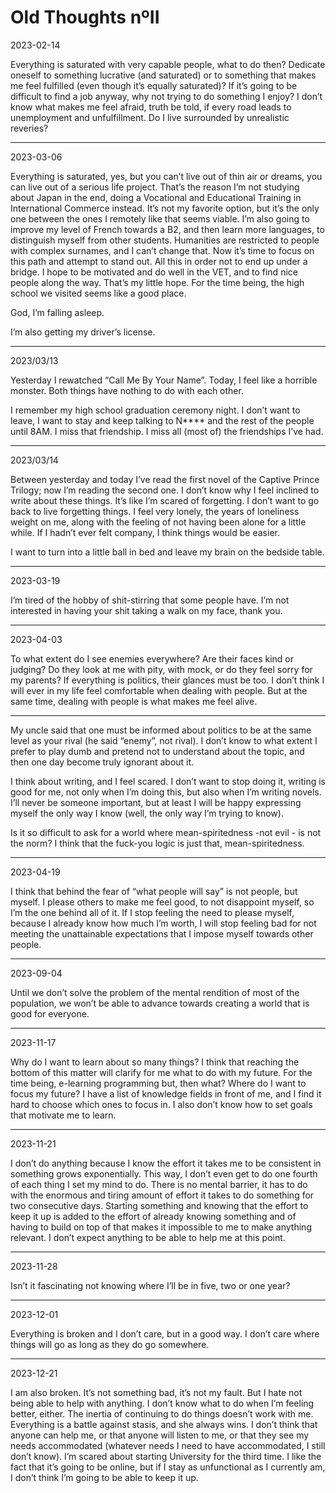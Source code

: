 # Old Thoughts nºII


2023-02-14


Everything is saturated with very capable people, what to do then? Dedicate oneself to something lucrative (and saturated) or to something that makes me feel fulfilled (even though it’s equally saturated)? If it’s going to be difficult to find a job anyway, why not trying to do something I enjoy? I don’t know what makes me feel afraid, truth be told, if every road leads to unemployment and unfulfillment. Do I live surrounded by unrealistic reveries?


---


2023-03-06


Everything is saturated, yes, but you can’t live out of thin air or dreams, you can live out of a serious life project. That’s the reason I’m not studying about Japan in the end, doing a Vocational and Educational Training in International Commerce instead. It’s not my favorite option, but it’s the only one between the ones I remotely like that seems viable. I’m also going to improve my level of French towards a B2, and then learn more languages, to distinguish myself from other students. Humanities are restricted to people with complex surnames, and I can’t change that. Now it’s time to focus on this path and attempt to stand out. All this in order not to end up under a bridge. I hope to be motivated and do well in the VET, and to find nice people along the way. That’s my little hope. For the time being, the high school we visited seems like a good place.


God, I’m falling asleep.


I’m also getting my driver’s license.


---


2023/03/13


Yesterday I rewatched “Call Me By Your Name”. Today, I feel like a horrible monster. Both things have nothing to do with each other.


I remember my high school graduation ceremony night. I don’t want to leave, I want to stay and keep talking to N**** and the rest of the people until 8AM. I miss that friendship. I miss all (most of) the friendships I’ve had.


---


2023/03/14


Between yesterday and today I’ve read the first novel of the Captive Prince Trilogy; now I’m reading the second one. I don’t know why I feel inclined to write about these things. It’s like I’m scared of forgetting. I don’t want to go back to live forgetting things. I feel very lonely, the years of loneliness weight on me, along with the feeling of not having been alone for a little while. If I hadn’t ever felt company, I think things would be easier.


I want to turn into a little ball in bed and leave my brain on the bedside table.


---


2023-03-19


I’m tired of the hobby of shit-stirring that some people have. I’m not interested in having your shit taking a walk on my face, thank you.


---


2023-04-03


To what extent do I see enemies everywhere? Are their faces kind or judging? Do they look at me with pity, with mock, or do they feel sorry for my parents? If everything is politics, their glances must be too. I don’t think I will ever in my life feel comfortable when dealing with people. But at the same time, dealing with people is what makes me feel alive.


---


My uncle said that one must be informed about politics to be at the same level as your rival (he said “enemy”, not rival). I don’t know to what extent I prefer to play dumb and pretend not to understand about the topic, and then one day become truly ignorant about it. 


I think about writing, and I feel scared. I don’t want to stop doing it, writing is good for me, not only when I’m doing this, but also when I’m writing novels. I’ll never be someone important, but at least I will be happy expressing myself the only way I know (well, the only way I’m trying to know).


Is it so difficult to ask for a world where mean-spiritedness -not evil - is not the norm? I think that the fuck-you logic is just that, mean-spiritedness.


---


2023-04-19


I think that behind the fear of “what people will say” is not people, but myself. I please others to make me feel good, to not disappoint myself, so I’m the one behind all of it. If I stop feeling the need to please myself, because I already know how much I’m worth, I will stop feeling bad for not meeting the unattainable expectations that I impose myself towards other people.


---


2023-09-04


Until we don’t solve the problem of the mental rendition of most of the population, we won’t be able to advance towards creating a world that is good for everyone.


---


2023-11-17


Why do I want to learn about so many things? I think that reaching the bottom of this matter will clarify for me what to do with my future. For the time being, e-learning programming but, then what? Where do I want to focus my future? I have a list of knowledge fields in front of me, and I find it hard to choose which ones to focus in. I also don’t know how to set goals that motivate me to learn. 


---


2023-11-21


I don’t do anything because I know the effort it takes me to be consistent in something grows exponentially. This way, I don’t even get to do one fourth of each thing I set my mind to do. There is no mental barrier, it has to do with the enormous and tiring amount of effort it takes to do something for two consecutive days. Starting something and knowing that the effort to keep it up is added to the effort of already knowing something and of having to build on top of that makes it impossible to me to make anything relevant. I don’t expect anything to be able to help me at this point.


---


2023-11-28


Isn’t it fascinating not knowing where I’ll be in five, two or one year?


---


2023-12-01


Everything is broken and I don’t care, but in a good way. I don’t care where things will go as long as they do go somewhere.


---


2023-12-21


I am also broken. It’s not something bad, it’s not my fault. But I hate not being able to help with anything. I don’t know what to do when I’m feeling better, either. The inertia of continuing to do things doesn’t work with me. Everything is a battle against stasis, and she always wins. I don’t think that anyone can help me, or that anyone will listen to me, or that they see my needs accommodated (whatever needs I need to have accommodated, I still don’t know). I’m scared about starting University for the third time. I like the fact that it’s going to be online, but if I stay as unfunctional as I currently am, I don’t think I’m going to be able to keep it up. 
